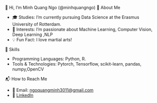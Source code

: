 👋 Hi, I’m Minh Quang Ngo (@minhquangngo)
📖 About Me
- 🎓 Studies: I’m currently pursuing Data Science at the Erasmus University of Rotterdam.
- 🌟 Interests: I’m passionate about Machine Learning, Computer Vision, Deep Learning ,NLP
- 💡 Fun Fact: I love martial arts!

💼 Skills
- Programming Languages: Python, R.
- Tools & Technologies: Pytorch, Tensorflow, scikit-learn, pandas, numpy,OpenCV 

📬 How to Reach Me
- 📧 Email: ngoquangminh3011@gmail.com
- 💼 [LinkedIn](www.linkedin.com/in/quangminhngo)
<!---
minhquangngo/minhquangngo is a ✨ special ✨ repository because its `README.md` (this file) appears on your GitHub profile.
You can click the Preview link to take a look at your changes.
--->
